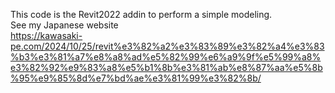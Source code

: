 This code is the Revit2022 addin to perform a simple modeling.  
See my Japanese website  
https://kawasaki-pe.com/2024/10/25/revit%e3%82%a2%e3%83%89%e3%82%a4%e3%83%b3%e3%81%a7%e8%a8%ad%e5%82%99%e6%a9%9f%e5%99%a8%e3%82%92%e9%83%a8%e5%b1%8b%e3%81%ab%e8%87%aa%e5%8b%95%e9%85%8d%e7%bd%ae%e3%81%99%e3%82%8b/
